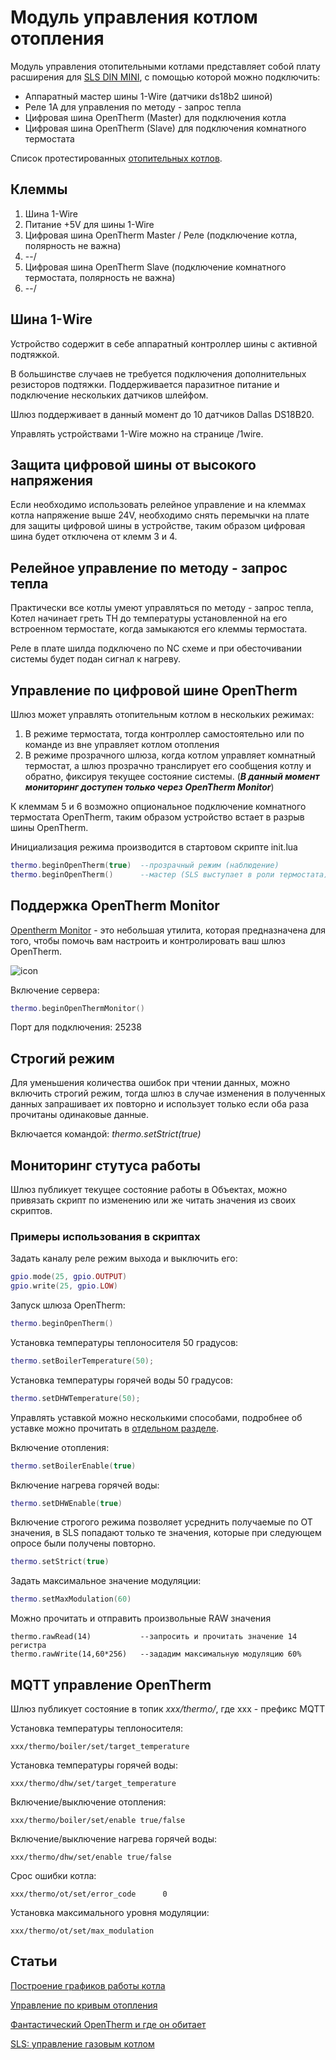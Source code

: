 # Модуль управления котлом отопления

Модуль управления отопительными котлами представляет собой плату расширения для [SLS DIN MINI](/devices/din_mini_base_rus.md), с помощью которой можно подключить:

- Аппаратный мастер шины 1-Wire (датчики ds18b2 шиной)
- Реле 1A для управления по методу - запрос тепла
- Цифровая шина OpenTherm (Master) для подключения котла
- Цифровая шина OpenTherm (Slave) для подключения комнатного термостата

Список протестированных [отопительных котлов](/ot_boiler_compatibility.md).

## Клеммы

1. Шина 1-Wire
2. Питание +5V для шины 1-Wire
3. Цифровая шина OpenTherm Master / Реле (подключение котла, полярность не важна)
4. --/
5. Цифровая шина OpenTherm Slave (подключение комнатного термостата, полярность не важна)
6. --/

## Шина 1-Wire

Устройство содержит в себе аппаратный контроллер шины с активной подтяжкой.

В большинстве случаев не требуется подключения дополнительных резисторов подтяжки.
Поддерживается паразитное питание и подключение нескольких датчиков шлейфом.

Шлюз поддерживает в данный момент до 10 датчиков Dallas DS18B20.

Управлять устройствами 1-Wire можно на странице /1wire.

## Защита цифровой шины от высокого напряжения

Если необходимо использовать релейное управление и на клеммах котла напряжение выше 24V,
необходимо снять перемычки на плате для защиты цифровой шины в устройстве, таким образом цифровая шина будет отключена от клемм 3 и 4.

## Релейное управление по методу - запрос тепла

Практически все котлы умеют управляться по методу - запрос тепла, Котел начинает греть ТН до температуры установленной на его встроенном термостате,
когда замыкаются его клеммы термостата.

Реле в плате шилда подключено по NC схеме и при обесточивании системы будет подан сигнал к нагреву.

## Управление по цифровой шине OpenTherm

Шлюз может управлять отопительным котлом в нескольких режимах:

1. В режиме термостата, тогда контроллер самостоятельно или по команде из вне управляет котлом отопления
2. В режиме прозрачного шлюза, когда котлом управляет комнатный термостат, а шлюз прозрачно транслирует его сообщения котлу и обратно, фиксируя текущее состояние системы. (**_В данный момент мониторинг доступен только через OpenTherm Monitor_**)

К клеммам 5 и 6 возможно опциональное подключение комнатного термостата OpenTherm, таким образом устройство встает в разрыв шины OpenTherm.

Инициализация режима производится в стартовом скрипте init.lua

```lua
thermo.beginOpenTherm(true)  --прозрачный режим (наблюдение)
thermo.beginOpenTherm()      --мастер (SLS выступает в роли термостата)
```

## Поддержка OpenTherm Monitor

[Opentherm Monitor](https://otgw.tclcode.com/otmonitor.html) - это небольшая утилита, которая предназначена для того, чтобы помочь вам настроить и контролировать ваш шлюз OpenTherm.

![icon](https://otgw.tclcode.com/otmonitor1.png)

Включение сервера:

```lua
thermo.beginOpenThermMonitor()
```

Порт для подключения: 25238

## Строгий режим

Для уменьшения количества ошибок при чтении данных, можно включить строгий режим, тогда шлюз в случае изменения в полученных данных запрашивает их повторно и использует только если оба раза прочитаны одинаковые данные.

Включается командой: _thermo.setStrict(true)_

## Мониторинг стутуса работы

Шлюз публикует текущее состояние работы в Объектах, можно привязать скрипт по изменению или же читать значения из своих скриптов.

### Примеры использования в скриптах

Задать каналу реле режим выхода и выключить его:

```lua
gpio.mode(25, gpio.OUTPUT)
gpio.write(25, gpio.LOW)
```

Запуск шлюза OpenTherm:

```lua
thermo.beginOpenTherm()
```

Установка температуры теплоносителя 50 градусов:

```lua
thermo.setBoilerTemperature(50);
```

Установка температуры горячей воды 50 градусов:

```lua
thermo.setDHWTemperature(50);
```

Управлять уставкой можно несколькими способами, подробнее об уставке можно прочитать в [отдельном разделе](/heating_сurve.md).

Включение отопления:

```lua
thermo.setBoilerEnable(true)
```

Включение нагрева горячей воды:

```lua
thermo.setDHWEnable(true)
```

Включение строгого режима позволяет усреднить получаемые по OT значения, в SLS попадают только те значения, которые при следующем опросе были получены повторно.

```lua
thermo.setStrict(true)
```

Задать максимальное значение модуляции:

```lua
thermo.setMaxModulation(60)
```

Можно прочитать и отправить произвольные RAW значения

```
thermo.rawRead(14)           --запросить и прочитать значение 14 регистра
thermo.rawWrite(14,60*256)   --зададим максимальную модуляцию 60%
```

## MQTT управление OpenTherm

Шлюз публикует состояние в топик _xxx/thermo/_, где xxx - префикс MQTT

Установка температуры теплоносителя:

```
xxx/thermo/boiler/set/target_temperature
```

Установка температуры горячей воды:

```
xxx/thermo/dhw/set/target_temperature
```

Включение/выключение отопления:

```
xxx/thermo/boiler/set/enable true/false
```

Включение/выключение нагрева горячей воды:

```
xxx/thermo/dhw/set/enable true/false
```

Срос ошибки котла:

```
xxx/thermo/ot/set/error_code      0
```

Установка максимального уровня модуляции:

```
xxx/thermo/ot/set/max_modulation
```

## Статьи

[Построение графиков работы котла](/ui_graph.md)

[Управление по кривым отопления](/heating_сurve.md)

[Фантастический OpenTherm и где он обитает](https://homever.ru/?p=1417)

[SLS: управление газовым котлом](https://igorkandaurov.com/2022/10/12/sls-%D1%83%D0%BF%D1%80%D0%B0%D0%B2%D0%BB%D0%B5%D0%BD%D0%B8%D0%B5-%D0%B3%D0%B0%D0%B7%D0%BE%D0%B2%D1%8B%D0%BC-%D0%BA%D0%BE%D1%82%D0%BB%D0%BE%D0%BC/)
